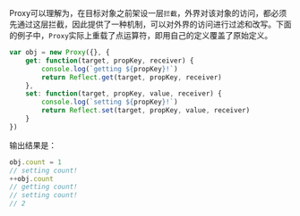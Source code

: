 <!-- ---x
title: ES6系列之Proxy
date: 2022-10-31
tags: ES6系列
set: ES6
--- -->

Proxy可以理解为，在目标对象之前架设一层`拦截`，外界对该对象的访问，都必须先通过这层拦截，因此提供了一种机制，可以对外界的访问进行过滤和改写。下面的例子中，`Proxy`实际上重载了点运算符，即用自己的定义覆盖了原始定义。

```javascript
var obj = new Proxy({}, {
    get: function(target, propKey, receiver) {
        console.log(`getting ${propKey}!`)
        return Reflect.get(target, propKey, receiver)
    },
    set: function(target, propKey, value, receiver) {
        console.log(`setting ${propKey}!`)
        return Reflect.set(target, propKey, value, receiver)
    }
})
```
输出结果是：
```javascript
obj.count = 1
// setting count!
++obj.count
// getting count!
// setting count!
// 2
```